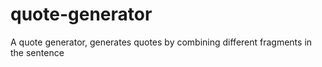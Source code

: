 # quote-generator
A quote generator, generates quotes by combining different fragments in the sentence
